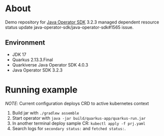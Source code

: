 # About

Demo repository for [Java Operator SDK](https://javaoperatorsdk.io) 3.2.3
managed dependent resource status update java-operator-sdk/java-operator-sdk#1565 issue.

## Environment

* JDK 17
* Quarkus 2.13.3.Final
* Quarkiverse Java Operator SDK 4.0.3
* Java Operator SDK 3.2.3

# Running example

*NOTE*: Current configuration deploys CRD to active kubernetes context

1. Build jar with `./gradlew assemble`
2. Start operator with `java -jar build/quarkus-app/quarkus-run.jar`
3. In another terminal deploy sample CR: `kubectl apply -f prj.yaml`
4. Search logs for `secondary status:` and `fetched status:`.
